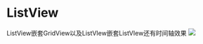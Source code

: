 # ListView
ListView嵌套GridView以及ListVIew嵌套ListVIew还有时间轴效果
![](http://img.blog.csdn.net/20160802164947485) 
